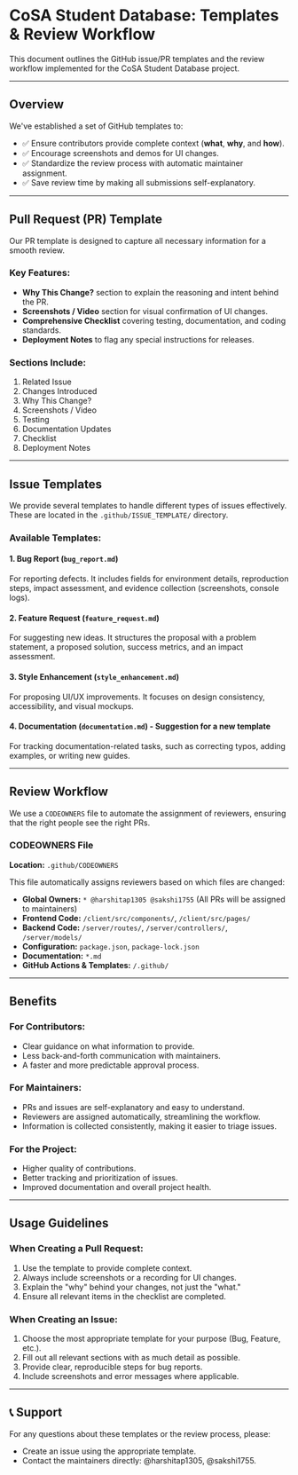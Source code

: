 # CoSA Student Database: Templates & Review Workflow

This document outlines the GitHub issue/PR templates and the review workflow implemented for the CoSA Student Database project.

---

##  Overview

We've established a set of GitHub templates to:
* ✅ Ensure contributors provide complete context (**what**, **why**, and **how**).
* ✅ Encourage screenshots and demos for UI changes.
* ✅ Standardize the review process with automatic maintainer assignment.
* ✅ Save review time by making all submissions self-explanatory.

---

##  Pull Request (PR) Template

Our PR template is designed to capture all necessary information for a smooth review.

### Key Features:
* **Why This Change?** section to explain the reasoning and intent behind the PR.
* **Screenshots / Video** section for visual confirmation of UI changes.
* **Comprehensive Checklist** covering testing, documentation, and coding standards.
* **Deployment Notes** to flag any special instructions for releases.

### Sections Include:
1.   Related Issue
2.   Changes Introduced
3.   Why This Change?
4.   Screenshots / Video
5.   Testing
6.   Documentation Updates
7.   Checklist
8.   Deployment Notes

---

##  Issue Templates

We provide several templates to handle different types of issues effectively. These are located in the `.github/ISSUE_TEMPLATE/` directory.

### Available Templates:

#### 1. Bug Report (`bug_report.md`)
For reporting defects. It includes fields for environment details, reproduction steps, impact assessment, and evidence collection (screenshots, console logs).

#### 2. Feature Request (`feature_request.md`)
For suggesting new ideas. It structures the proposal with a problem statement, a proposed solution, success metrics, and an impact assessment.

#### 3. Style Enhancement (`style_enhancement.md`)
For proposing UI/UX improvements. It focuses on design consistency, accessibility, and visual mockups.

#### 4. Documentation (`documentation.md`) - **Suggestion for a new template**
For tracking documentation-related tasks, such as correcting typos, adding examples, or writing new guides.

---

##  Review Workflow

We use a `CODEOWNERS` file to automate the assignment of reviewers, ensuring that the right people see the right PRs.

### CODEOWNERS File
**Location:** `.github/CODEOWNERS`

This file automatically assigns reviewers based on which files are changed:
* **Global Owners:** `* @harshitap1305 @sakshi1755` (All PRs will be assigned to maintainers)
* **Frontend Code:** `/client/src/components/`, `/client/src/pages/`
* **Backend Code:** `/server/routes/`, `/server/controllers/`, `/server/models/`
* **Configuration:** `package.json`, `package-lock.json`
* **Documentation:** `*.md`
* **GitHub Actions & Templates:** `/.github/`

---

##  Benefits

### For Contributors:
* Clear guidance on what information to provide.
* Less back-and-forth communication with maintainers.
* A faster and more predictable approval process.

### For Maintainers:
* PRs and issues are self-explanatory and easy to understand.
* Reviewers are assigned automatically, streamlining the workflow.
* Information is collected consistently, making it easier to triage issues.

### For the Project:
* Higher quality of contributions.
* Better tracking and prioritization of issues.
* Improved documentation and overall project health.

---

##  Usage Guidelines

### When Creating a Pull Request:
1.  Use the template to provide complete context.
2.  Always include screenshots or a recording for UI changes.
3.  Explain the "why" behind your changes, not just the "what."
4.  Ensure all relevant items in the checklist are completed.

### When Creating an Issue:
1.  Choose the most appropriate template for your purpose (Bug, Feature, etc.).
2.  Fill out all relevant sections with as much detail as possible.
3.  Provide clear, reproducible steps for bug reports.
4.  Include screenshots and error messages where applicable.

---

## 📞 Support

For any questions about these templates or the review process, please:
* Create an issue using the appropriate template.
* Contact the maintainers directly: @harshitap1305, @sakshi1755.

